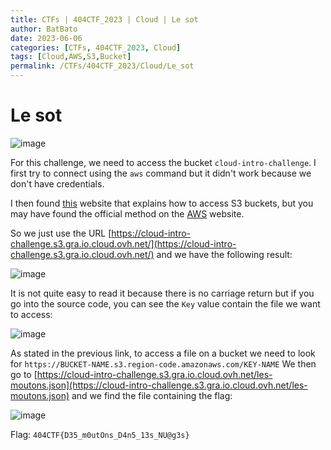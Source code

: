 ```yaml
---
title: CTFs | 404CTF_2023 | Cloud | Le sot
author: BatBato
date: 2023-06-06
categories: [CTFs, 404CTF_2023, Cloud]
tags: [Cloud,AWS,S3,Bucket]
permalink: /CTFs/404CTF_2023/Cloud/Le_sot
---
```


# Le sot

![image](https://github.com/Nouman404/nouman404.github.io/assets/73934639/907b8494-ce25-405f-8add-7ba3643600cc)

For this challenge, we need to access the bucket `cloud-intro-challenge`. I first try to connect using the `aws` command but it didn't work because we don't have credentials.

I then found [this](https://linuxhint.com/how-to-access-aws-s3-bucket-from-browser/) website that explains how to access S3 buckets, but you may have found the official method on the [AWS](https://docs.aws.amazon.com/AmazonS3/latest/userguide/access-bucket-intro.html) website.

So we just use the URL [https://cloud-intro-challenge.s3.gra.io.cloud.ovh.net/](https://cloud-intro-challenge.s3.gra.io.cloud.ovh.net/) and we have the following result:

![image](https://github.com/Nouman404/nouman404.github.io/assets/73934639/8f543a92-8543-417c-849d-aab4cc40b124)

It is not quite easy to read it because there is no carriage return but if you go into the source code, you can see the `Key` value contain the file we want to access:

![image](https://github.com/Nouman404/nouman404.github.io/assets/73934639/e8a66018-c34c-4509-af52-fbaa7d90cb15)

As stated in the previous link, to access a file on a bucket we need to look for `https://BUCKET-NAME.s3.region-code.amazonaws.com/KEY-NAME`
We then go to [https://cloud-intro-challenge.s3.gra.io.cloud.ovh.net/les-moutons.json](https://cloud-intro-challenge.s3.gra.io.cloud.ovh.net/les-moutons.json) and we find the file containing the flag:

![image](https://github.com/Nouman404/nouman404.github.io/assets/73934639/95372078-912d-420e-b34d-69f31266e161)

Flag: `404CTF{D35_m0utOns_D4n5_13s_NU@g3s}`
